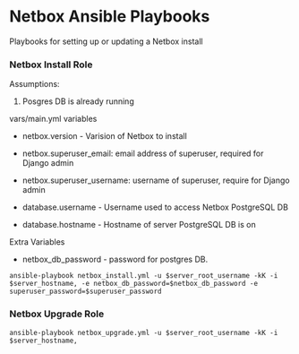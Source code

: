 # Netbox Ansible Playbooks

Playbooks for setting up or updating a Netbox install

### Netbox Install Role

Assumptions:

1. Posgres DB is already running 

vars/main.yml variables

* netbox.version - Varision of Netbox to install
* netbox.superuser_email: email address of superuser, required for Django admin
* netbox.superuser_username: username of superuser, require for Django admin

* database.username - Username used to access Netbox PostgreSQL DB
* database.hostname - Hostname of server PostgreSQL DB is on


Extra Variables

* netbox_db_password - password for postgres DB.  

```
ansible-playbook netbox_install.yml -u $server_root_username -kK -i $server_hostname, -e netbox_db_password=$netbox_db_password -e superuser_password=$superuser_password
```

### Netbox Upgrade Role

```
ansible-playbook netbox_upgrade.yml -u $server_root_username -kK -i $server_hostname,
```
